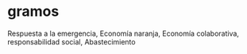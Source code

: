 # gramos
Respuesta a la emergencia, Economía naranja, Economía colaborativa, responsabilidad social, Abastecimiento
